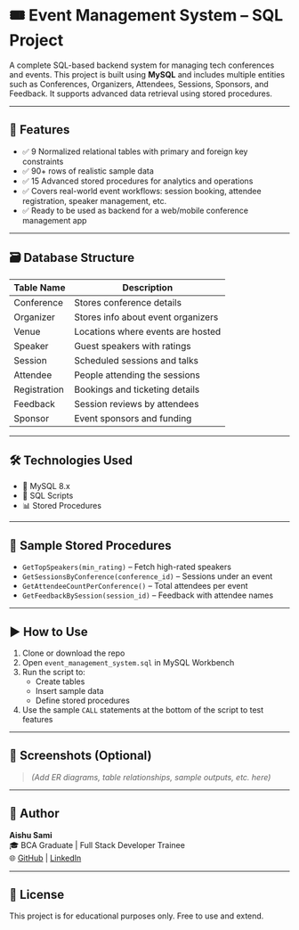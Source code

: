 # 🎟️ Event Management System – SQL Project

A complete SQL-based backend system for managing tech conferences and events. This project is built using **MySQL** and includes multiple entities such as Conferences, Organizers, Attendees, Sessions, Sponsors, and Feedback. It supports advanced data retrieval using stored procedures.

---

## 📌 Features

- ✅ 9 Normalized relational tables with primary and foreign key constraints
- ✅ 90+ rows of realistic sample data
- ✅ 15 Advanced stored procedures for analytics and operations
- ✅ Covers real-world event workflows: session booking, attendee registration, speaker management, etc.
- ✅ Ready to be used as backend for a web/mobile conference management app

---

## 🗃️ Database Structure

| Table Name     | Description                            |
|---------------|----------------------------------------|
| Conference     | Stores conference details              |
| Organizer      | Stores info about event organizers     |
| Venue          | Locations where events are hosted      |
| Speaker        | Guest speakers with ratings            |
| Session        | Scheduled sessions and talks           |
| Attendee       | People attending the sessions          |
| Registration   | Bookings and ticketing details         |
| Feedback       | Session reviews by attendees           |
| Sponsor        | Event sponsors and funding             |

---

## 🛠️ Technologies Used

- 💾 MySQL 8.x
- 📄 SQL Scripts
- 📊 Stored Procedures

---

## 🧪 Sample Stored Procedures

- `GetTopSpeakers(min_rating)` – Fetch high-rated speakers
- `GetSessionsByConference(conference_id)` – Sessions under an event
- `GetAttendeeCountPerConference()` – Total attendees per event
- `GetFeedbackBySession(session_id)` – Feedback with attendee names

---

## ▶️ How to Use

1. Clone or download the repo
2. Open `event_management_system.sql` in MySQL Workbench
3. Run the script to:
   - Create tables
   - Insert sample data
   - Define stored procedures
4. Use the sample `CALL` statements at the bottom of the script to test features

---

## 📸 Screenshots (Optional)

> *(Add ER diagrams, table relationships, sample outputs, etc. here)*

---

## 👤 Author

**Aishu Sami**  
🎓 BCA Graduate | Full Stack Developer Trainee  
🌐 [GitHub](https://github.com/yourusername) | [LinkedIn](https://linkedin.com/in/yourlinkedin)

---

## 📄 License

This project is for educational purposes only. Free to use and extend.

